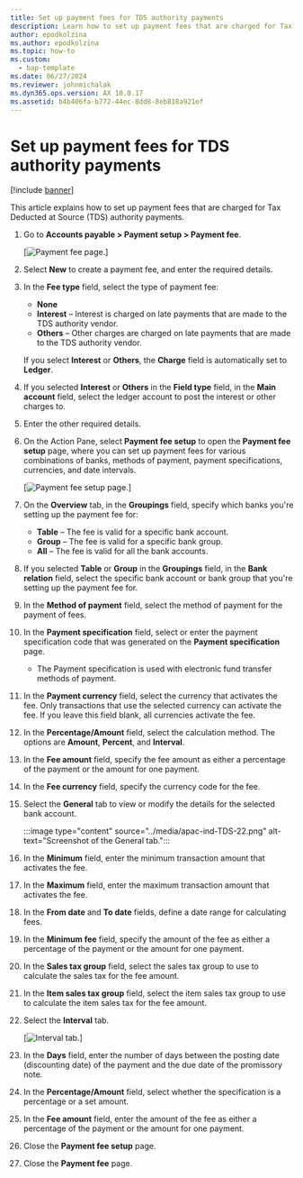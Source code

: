 ```yaml
---
title: Set up payment fees for TDS authority payments
description: Learn how to set up payment fees that are charged for Tax Deducted at Source (TDS) authority payments, including a step-by-step process.
author: epodkolzina
ms.author: epodkolzina
ms.topic: how-to
ms.custom: 
  - bap-template
ms.date: 06/27/2024
ms.reviewer: johnmichalak
ms.dyn365.ops.version: AX 10.0.17
ms.assetid: b4b406fa-b772-44ec-8dd8-8eb818a921ef
---
```


# Set up payment fees for TDS authority payments

[!include [banner](../../includes/banner.md)]

This article explains how to set up payment fees that are charged for Tax Deducted at Source (TDS) authority payments.

1. Go to **Accounts payable \> Payment setup \> Payment fee**.

    [![Payment fee page.](../media/apac-ind-TDS-28.png)]

3. Select **New** to create a payment fee, and enter the required details.
4. In the **Fee type** field, select the type of payment fee:

    - **None**
    - **Interest** – Interest is charged on late payments that are made to the TDS authority vendor.
    - **Others** – Other charges are charged on late payments that are made to the TDS authority vendor.

    If you select **Interest** or **Others**, the **Charge** field is automatically set to **Ledger**.

5. If you selected **Interest** or **Others** in the **Field type** field, in the **Main account** field, select the ledger account to post the interest or other charges to.
6. Enter the other required details.
7. On the Action Pane, select **Payment fee setup** to open the **Payment fee setup** page, where you can set up payment fees for various combinations of banks, methods of payment, payment specifications, currencies, and date intervals.

    [![Payment fee setup page.](../media/apac-ind-TDS-21.png)]

7. On the **Overview** tab, in the **Groupings** field, specify which banks you're setting up the payment fee for:

    - **Table** – The fee is valid for a specific bank account.
    - **Group** – The fee is valid for a specific bank group.
    - **All** – The fee is valid for all the bank accounts.

10. If you selected **Table** or **Group** in the **Groupings** field, in the **Bank relation** field, select the specific bank account or bank group that you're setting up the payment fee for.
11. In the **Method of payment** field, select the method of payment for the payment of fees.
12. In the **Payment specification** field, select or enter the payment specification code that was generated on the **Payment specification** page.
    - The Payment specification is used with electronic fund transfer methods of payment.
13. In the **Payment currency** field, select the currency that activates the fee. Only transactions that use the selected currency can activate the fee. If you leave this field blank, all currencies activate the fee.
14. In the **Percentage/Amount** field, select the calculation method. The options are **Amount**, **Percent**, and **Interval**.
15. In the **Fee amount** field, specify the fee amount as either a percentage of the payment or the amount for one payment.
16. In the **Fee currency** field, specify the currency code for the fee.
17. Select the **General** tab to view or modify the details for the selected bank account.

    :::image type="content" source="../media/apac-ind-TDS-22.png" alt-text="Screenshot of the General tab."::: 

16. In the **Minimum** field, enter the minimum transaction amount that activates the fee.
17. In the **Maximum** field, enter the maximum transaction amount that activates the fee.
18. In the **From date** and **To date** fields, define a date range for calculating fees.
19. In the **Minimum fee** field, specify the amount of the fee as either a percentage of the payment or the amount for one payment.
20. In the **Sales tax group** field, select the sales tax group to use to calculate the sales tax for the fee amount.
21. In the **Item sales tax group** field, select the item sales tax group to use to calculate the item sales tax for the fee amount.
22. Select the **Interval** tab. 

    [![Interval tab.](../media/apac-ind-TDS-23.png)]

23. In the **Days** field, enter the number of days between the posting date (discounting date) of the payment and the due date of the promissory note.
24. In the **Percentage/Amount** field, select whether the specification is a percentage or a set amount.
25. In the **Fee amount** field, enter the amount of the fee as either a percentage of the payment or the amount for one payment.
26. Close the **Payment fee setup** page.
27. Close the **Payment fee** page.
